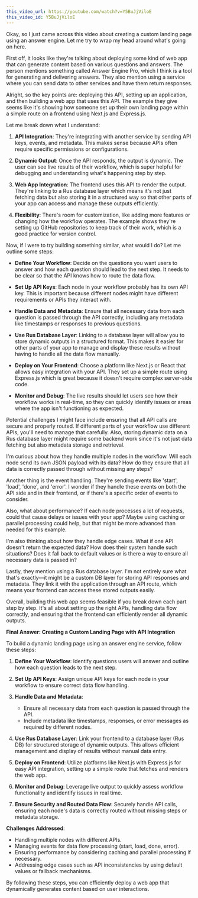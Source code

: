 ```yaml
---
this_video_url: https://youtube.com/watch?v=Y5BuJjViloE
this_video_id: Y5BuJjViloE
---
```

<think>
Okay, so I just came across this video about creating a custom landing page using an answer engine. Let me try to wrap my head around what's going on here.

First off, it looks like they're talking about deploying some kind of web app that can generate content based on various questions and answers. The person mentions something called Answer Engine Pro, which I think is a tool for generating and delivering answers. They also mention using a service where you can send data to other services and have them return responses.

Alright, so the key points are: deploying this API, setting up an application, and then building a web app that uses this API. The example they give seems like it's showing how someone set up their own landing page within a simple route on a frontend using Next.js and Express.js. 

Let me break down what I understand:

1. **API Integration**: They're integrating with another service by sending API keys, events, and metadata. This makes sense because APIs often require specific permissions or configurations.

2. **Dynamic Output**: Once the API responds, the output is dynamic. The user can see live results of their workflow, which is super helpful for debugging and understanding what's happening step by step.

3. **Web App Integration**: The frontend uses this API to render the output. They're linking to a Rus database layer which means it's not just fetching data but also storing it in a structured way so that other parts of your app can access and manage these outputs efficiently.

4. **Flexibility**: There's room for customization, like adding more features or changing how the workflow operates. The example shows they're setting up GitHub repositories to keep track of their work, which is a good practice for version control.

Now, if I were to try building something similar, what would I do? Let me outline some steps:

- **Define Your Workflow**: Decide on the questions you want users to answer and how each question should lead to the next step. It needs to be clear so that the API knows how to route the data flow.

- **Set Up API Keys**: Each node in your workflow probably has its own API key. This is important because different nodes might have different requirements or APIs they interact with.

- **Handle Data and Metadata**: Ensure that all necessary data from each question is passed through the API correctly, including any metadata like timestamps or responses to previous questions.

- **Use Rus Database Layer**: Linking to a database layer will allow you to store dynamic outputs in a structured format. This makes it easier for other parts of your app to manage and display these results without having to handle all the data flow manually.

- **Deploy on Your Frontend**: Choose a platform like Next.js or React that allows easy integration with your API. They set up a simple route using Express.js which is great because it doesn't require complex server-side code.

- **Monitor and Debug**: The live results should let users see how their workflow works in real-time, so they can quickly identify issues or areas where the app isn't functioning as expected.

Potential challenges I might face include ensuring that all API calls are secure and properly routed. If different parts of your workflow use different APIs, you'll need to manage that carefully. Also, storing dynamic data on a Rus database layer might require some backend work since it's not just data fetching but also metadata storage and retrieval.

I'm curious about how they handle multiple nodes in the workflow. Will each node send its own JSON payload with its data? How do they ensure that all data is correctly passed through without missing any steps?

Another thing is the event handling. They're sending events like 'start', 'load', 'done', and 'error'. I wonder if they handle these events on both the API side and in their frontend, or if there's a specific order of events to consider.

Also, what about performance? If each node processes a lot of requests, could that cause delays or issues with your app? Maybe using caching or parallel processing could help, but that might be more advanced than needed for this example.

I'm also thinking about how they handle edge cases. What if one API doesn't return the expected data? How does their system handle such situations? Does it fall back to default values or is there a way to ensure all necessary data is passed in?

Lastly, they mention using a Rus database layer. I'm not entirely sure what that's exactly—it might be a custom DB layer for storing API responses and metadata. They link it with the application through an API route, which means your frontend can access these stored outputs easily.

Overall, building this web app seems feasible if you break down each part step by step. It's all about setting up the right APIs, handling data flow correctly, and ensuring that the frontend can efficiently render all dynamic outputs.
</think>

**Final Answer: Creating a Custom Landing Page with API Integration**

To build a dynamic landing page using an answer engine service, follow these steps:

1. **Define Your Workflow**: Identify questions users will answer and outline how each question leads to the next step.

2. **Set Up API Keys**: Assign unique API keys for each node in your workflow to ensure correct data flow handling.

3. **Handle Data and Metadata**:
   - Ensure all necessary data from each question is passed through the API.
   - Include metadata like timestamps, responses, or error messages as required by different nodes.

4. **Use Rus Database Layer**: Link your frontend to a database layer (Rus DB) for structured storage of dynamic outputs. This allows efficient management and display of results without manual data entry.

5. **Deploy on Frontend**: Utilize platforms like Next.js with Express.js for easy API integration, setting up a simple route that fetches and renders the web app.

6. **Monitor and Debug**: Leverage live output to quickly assess workflow functionality and identify issues in real time.

7. **Ensure Security and Routed Data Flow**: Securely handle API calls, ensuring each node's data is correctly routed without missing steps or metadata storage.

**Challenges Addressed**:
- Handling multiple nodes with different APIs.
- Managing events for data flow processing (start, load, done, error).
- Ensuring performance by considering caching and parallel processing if necessary.
- Addressing edge cases such as API inconsistencies by using default values or fallback mechanisms.

By following these steps, you can efficiently deploy a web app that dynamically generates content based on user interactions.
